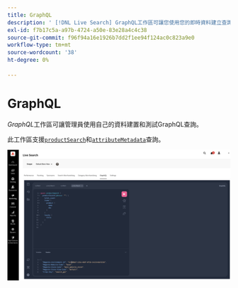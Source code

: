 ```yaml
---
title: GraphQL
description: ' [!DNL Live Search] GraphQL工作區可讓您使用您的即時資料建立查詢。'
exl-id: f7b17c5a-a97b-4724-a50e-83e28a4c4c38
source-git-commit: f96f94a16e1926b7dd2f1ee94f124ac0c823a9e0
workflow-type: tm+mt
source-wordcount: '38'
ht-degree: 0%

---
```


# GraphQL

*GraphQL*&#x200B;工作區可讓管理員使用自己的資料建置和測試GraphQL查詢。

此工作區支援[`productSearch`](https://developer.adobe.com/commerce/services/graphql/live-search/product-search/)和[`attributeMetadata`](https://developer.adobe.com/commerce/services/graphql/live-search/attribute-metadata/)查詢。

![GraphQL工作區](assets/graphql.png)
